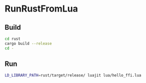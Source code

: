 # RunRustFromLua

## Build
```bash
cd rust
cargo build --release
cd -
```

## Run
```bash
LD_LIBRARY_PATH=rust/target/release/ luajit lua/hello_ffi.lua
```
